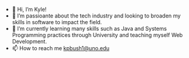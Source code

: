 - 👋 Hi, I’m Kyle!
- 👀 I’m passioante about the tech industry and looking to broaden my skills in software to impact the field.
- 🌱 I’m currently learning many skills such as Java and Systems Programming practices through University and teaching myself Web Development.
- 📫 How to reach me kpbush1@uno.edu

<!---
Kyle-P-Bush/Kyle-P-Bush is a ✨ special ✨ repository because its `README.md` (this file) appears on your GitHub profile.
You can click the Preview link to take a look at your changes.
--->
